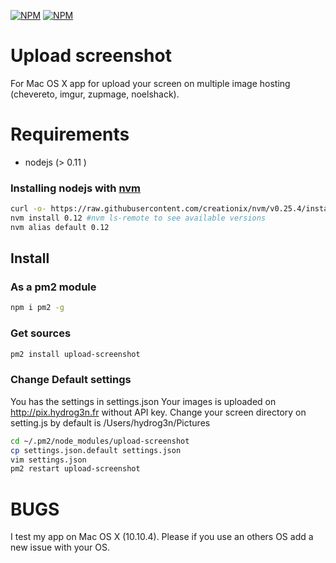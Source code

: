 [![NPM](https://nodei.co/npm/upload-screenshot.png?downloads=true&downloadRank=true&stars=true)](https://nodei.co/npm/upload-screenshot/)
[![NPM](https://nodei.co/npm-dl/upload-screenshot.png?months=3&height=3)](https://nodei.co/npm/upload-screenshot/)

# Upload screenshot

For Mac OS X app for upload your screen on multiple image hosting (chevereto, imgur, zupmage, noelshack).

# Requirements

- nodejs (> 0.11 )

### Installing nodejs with [nvm](https://github.com/creationix/nvm)

```bash
curl -o- https://raw.githubusercontent.com/creationix/nvm/v0.25.4/install.sh | bash
nvm install 0.12 #nvm ls-remote to see available versions
nvm alias default 0.12
```

## Install

### As a pm2 module

```bash
npm i pm2 -g
```
### Get sources 

```bash
pm2 install upload-screenshot
```

### Change Default settings

You has the settings in settings.json
Your images is uploaded on http://pix.hydrog3n.fr without API key. 
Change your screen directory on setting.js by default is /Users/hydrog3n/Pictures
```bash
cd ~/.pm2/node_modules/upload-screenshot
cp settings.json.default settings.json
vim settings.json
pm2 restart upload-screenshot
```

# BUGS 

I test my app on Mac OS X (10.10.4). 
Please if you use an others OS add a new issue with your OS. 